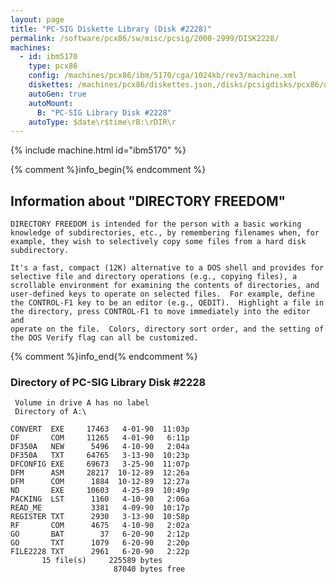 ```yaml
---
layout: page
title: "PC-SIG Diskette Library (Disk #2228)"
permalink: /software/pcx86/sw/misc/pcsig/2000-2999/DISK2228/
machines:
  - id: ibm5170
    type: pcx86
    config: /machines/pcx86/ibm/5170/cga/1024kb/rev3/machine.xml
    diskettes: /machines/pcx86/diskettes.json,/disks/pcsigdisks/pcx86/diskettes.json
    autoGen: true
    autoMount:
      B: "PC-SIG Library Disk #2228"
    autoType: $date\r$time\rB:\rDIR\r
---
```


{% include machine.html id="ibm5170" %}

{% comment %}info_begin{% endcomment %}

## Information about "DIRECTORY FREEDOM"

    DIRECTORY FREEDOM is intended for the person with a basic working
    knowledge of subdirectories, etc., by remembering filenames when, for
    example, they wish to selectively copy some files from a hard disk
    subdirectory.
    
    It's a fast, compact (12K) alternative to a DOS shell and provides for
    selective file and directory operations (e.g., copying files), a
    scrollable environment for examining the contents of directories, and
    user-defined keys to operate on selected files.  For example, define
    the CONTROL-F1 key to be an editor (e.g., QEDIT).  Highlight a file in
    the directory, press CONTROL-F1 to move immediately into the editor and
    operate on the file.  Colors, directory sort order, and the setting of
    the DOS Verify flag can all be customized.
{% comment %}info_end{% endcomment %}


### Directory of PC-SIG Library Disk #2228

     Volume in drive A has no label
     Directory of A:\

    CONVERT  EXE     17463   4-01-90  11:03p
    DF       COM     11265   4-01-90   6:11p
    DF350A   NEW      5496   4-10-90   2:04a
    DF350A   TXT     64765   3-13-90  10:23p
    DFCONFIG EXE     69673   3-25-90  11:07p
    DFM      ASM     28217  10-12-89  12:26a
    DFM      COM      1884  10-12-89  12:27a
    ND       EXE     10603   4-25-89  10:49p
    PACKING  LST      1160   4-10-90   2:06a
    READ_ME           3381   4-09-90  10:17p
    REGISTER TXT      2930   3-13-90  10:58p
    RF       COM      4675   4-10-90   2:02a
    GO       BAT        37   6-20-90   2:12p
    GO       TXT      1079   6-20-90   2:20p
    FILE2228 TXT      2961   6-20-90   2:22p
           15 file(s)     225589 bytes
                           87040 bytes free

